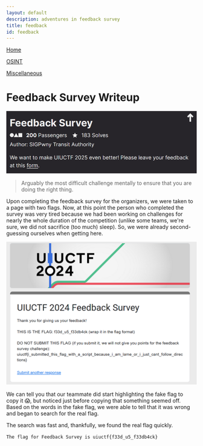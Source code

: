 ```yaml
---
layout: default
description: adventures in feedback survey
title: feedback
id: feedback
---
```


<link rel="stylesheet" href="writeupcss.css">


[Home](https://stainedswan.github.io/UIUCTF-2024)

[OSINT](https://stainedswan.github.io/UIUCTF-2024/OSINT)

[Miscellaneous](https://stainedswan.github.io/UIUCTF-2024/Miscellaneous)

<h1> Feedback Survey Writeup </h1>

![alt text](image-1.png)

> Arguably the most difficult challenge mentally to ensure that you are doing the right thing.

Upon completing the feedback survey for the organizers, we were taken to a page with two flags. Now, at this point the person who completed the survey was very tired because we had been working on challenges for nearly the whole duration of the competition (unlike some teams, we're sure, we did not sacrifice (too much) sleep). So, we were already second-guessing ourselves when getting here.

![alt text](image.png)

We can tell you that our teammate did start highlighting the fake flag to copy it 😱, but noticed just before copying that something seemed off. Based on the words in the fake flag, we were able to tell that it was wrong and began to search for the real flag.

The search was fast and, thankfully, we found the real flag quickly.

    The flag for Feedback Survey is uiuctf{f33d_u5_f33db4ck}